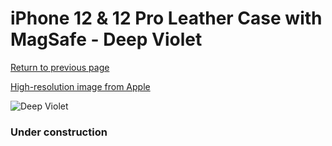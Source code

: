 # iPhone 12 & 12 Pro Leather Case with MagSafe - Deep Violet

[Return to previous page](/iphone_12)

[High-resolution image from Apple](https://store.storeimages.cdn-apple.com/8756/as-images.apple.com/is/MJYR3?wid=4500&hei=4500&fmt=png)

<div style="width: 384px"><img src="/everyphone/MJYR3.png" alt="Deep Violet"></div>

### Under construction
